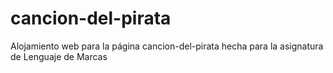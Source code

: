 # cancion-del-pirata
Alojamiento web para la página cancion-del-pirata hecha para la asignatura de Lenguaje de Marcas
